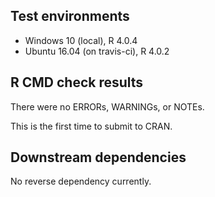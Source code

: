 ## Test environments

* Windows 10 (local), R 4.0.4
* Ubuntu 16.04 (on travis-ci), R 4.0.2


## R CMD check results

There were no ERRORs, WARNINGs, or NOTEs.

This is the first time to submit to CRAN.


## Downstream dependencies

No reverse dependency currently.
